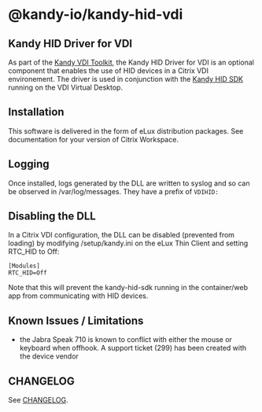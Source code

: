 # @kandy-io/kandy-hid-vdi

## Kandy HID Driver for VDI

As part of the [Kandy VDI Toolkit](https://github.com/Kandy-IO/kandy-distant-toolkit), the Kandy HID Driver for VDI is an optional component that enables the use of HID devices in a Citrix VDI environement. The driver is used in conjunction with the [Kandy HID SDK](https://github.com/Kandy-IO/kandy-hid-sdk) running on the VDI Virtual Desktop.

## Installation

This software is delivered in the form of eLux distribution packages. See documentation for your version of Citrix Workspace.

## Logging

Once installed, logs generated by the DLL are written to syslog and so can be observed in /var/log/messages. They have a prefix of `VDIHID:`

## Disabling the DLL

In a Citrix VDI configuration, the DLL can be disabled (prevented from loading) by modifying /setup/kandy.ini on the eLux Thin Client and setting RTC_HID to Off:

```
[Modules]
RTC_HID=Off
```
Note that this will prevent the kandy-hid-sdk running in the container/web app from communicating with HID devices.

## Known Issues / Limitations
- the Jabra Speak 710 is known to conflict with either the mouse or keyboard when offhook. A support ticket (299) has been created with the device vendor

## CHANGELOG
See [CHANGELOG](./CHANGELOG.md).
